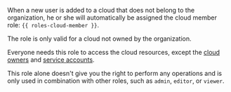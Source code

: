 When a new user is added to a cloud that does not belong to the organization, he or she will automatically be assigned the cloud member role: `{{ roles-cloud-member }}`.

The role is only valid for a cloud not owned by the organization.

Everyone needs this role to access the cloud resources, except the [cloud owners](../resource-manager/concepts/resources-hierarchy.md#owner) and [service accounts](../iam/concepts/users/service-accounts.md).

This role alone doesn't give you the right to perform any operations and is only used in combination with other roles, such as `admin`, `editor`, or `viewer`.